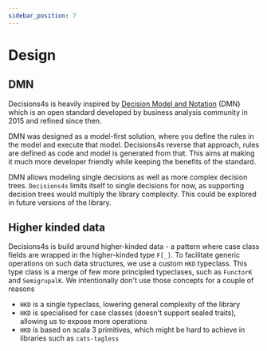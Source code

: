```yaml
---
sidebar_position: 7
---
```


# Design

## DMN

Decisions4s is heavily inspired
by [Decision Model and Notation](https://en.wikipedia.org/wiki/Decision_Model_and_Notation) (DMN)
which is an open standard developed by business analysis community in 2015 and refined since then.

DMN was designed as a model-first solution, where you define the rules in the model and execute that model. Decisions4s
reverse that approach, rules are defined as code and model is generated from that. This aims at making it much more
developer friendly while keeping the benefits of the standard.

DMN allows modeling single decisions as well as more complex decision trees.
`Decisions4s` limits itself to single decisions for now, as supporting decision trees would multiply the library
complexity. This could be explored in future versions of the library.

## Higher kinded data

Decisions4s is build around higher-kinded data - a pattern where case class fields are wrapped in the higher-kinded
type `F[_]`. To facilitate generic operations on such data structures, we use a custom `HKD` typeclass. This type class
is a merge of few more principled typeclases, such as `FunctorK` and `SemigrupalK`. We intentionally don't use those
concepts for a couple of reasons

* `HKD` is a single typeclass, lowering general complexity of the library
* `HKD` is specialised for case classes (doesn't support sealed traits), allowing us to expose more operations
* `HKD` is based on scala 3 primitives, which might be hard to achieve in libraries such as `cats-tagless` 